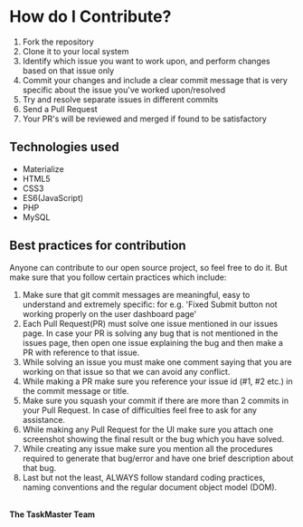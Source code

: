 # How do I Contribute?
1. Fork the repository
2. Clone it to your local system
3. Identify which issue you want to work upon, and perform changes based on that issue only 
4. Commit your changes and include a clear commit message that is very specific about the issue you've worked upon/resolved
5. Try and resolve separate issues in different commits
6. Send a Pull Request
7. Your PR's will be reviewed and merged if found to be satisfactory

## Technologies used
  - Materialize
  - HTML5
  - CSS3
  - ES6(JavaScript)
  - PHP
  - MySQL

## Best practices for contribution

Anyone can contribute to our open source project, so feel free to do it. But make sure that you follow certain practices which include:

1. Make sure that git commit messages are meaningful, easy to understand and extremely specific: for e.g. 'Fixed Submit button not working properly on the user dashboard page'
2. Each Pull Request(PR) must solve one issue mentioned in our issues page. In case your PR is solving any bug that is not mentioned in the issues page, then open one issue explaining the bug and then make a PR with reference to that issue.
3. While solving an issue you must make one comment saying that you are working on that issue so that we can avoid any conflict.
4. While making a PR make sure you reference your issue id (#1, #2 etc.) in the commit message or title.
4. Make sure you squash your commit if there are more than 2 commits in your Pull Request. In case of difficulties feel free to ask for any assistance.
5. While making any Pull Request for the UI make sure you attach one screenshot showing the final result or the bug which you have solved.
6. While creating any issue make sure you mention all the procedures required to generate that bug/error and have one brief description about that bug.
7. Last but not the least, ALWAYS follow standard coding practices, naming conventions and the regular document object model (DOM).
<br>
<b>The TaskMaster Team</b>
